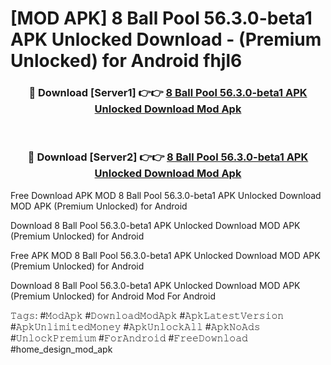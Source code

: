 # [MOD APK] 8 Ball Pool 56.3.0-beta1 APK Unlocked Download - (Premium Unlocked) for Android fhjl6



<div align="center">
<h3>🔴 Download [Server1] 👉👉 <a href="https://momento.my/?title=8_Ball_Pool_56.3.0-beta1_APK_Unlocked_Download">8 Ball Pool 56.3.0-beta1 APK Unlocked Download Mod Apk</a></h3><br>

<h3>🔴 Download [Server2] 👉👉 <a href="https://momento.my/?title=8_Ball_Pool_56.3.0-beta1_APK_Unlocked_Download">8 Ball Pool 56.3.0-beta1 APK Unlocked Download Mod Apk</a></h3>
</div>



Free Download APK MOD 8 Ball Pool 56.3.0-beta1 APK Unlocked Download MOD APK (Premium Unlocked) for Android

Download 8 Ball Pool 56.3.0-beta1 APK Unlocked Download MOD APK (Premium Unlocked) for Android

Free APK MOD 8 Ball Pool 56.3.0-beta1 APK Unlocked Download MOD APK (Premium Unlocked) for Android

Download 8 Ball Pool 56.3.0-beta1 APK Unlocked Download MOD APK (Premium Unlocked) for Android Mod For Android

𝚃𝚊𝚐𝚜: #𝙼𝚘𝚍𝙰𝚙𝚔 #𝙳𝚘𝚠𝚗𝚕𝚘𝚊𝚍𝙼𝚘𝚍𝙰𝚙𝚔 #𝙰𝚙𝚔𝙻𝚊𝚝𝚎𝚜𝚝𝚅𝚎𝚛𝚜𝚒𝚘𝚗 #𝙰𝚙𝚔𝚄𝚗𝚕𝚒𝚖𝚒𝚝𝚎𝚍𝙼𝚘𝚗𝚎𝚢 #𝙰𝚙𝚔𝚄𝚗𝚕𝚘𝚌𝚔𝙰𝚕𝚕 #𝙰𝚙𝚔𝙽𝚘𝙰𝚍𝚜 #𝚄𝚗𝚕𝚘𝚌𝚔𝙿𝚛𝚎𝚖𝚒𝚞𝚖 #𝙵𝚘𝚛𝙰𝚗𝚍𝚛𝚘𝚒𝚍 #𝙵𝚛𝚎𝚎𝙳𝚘𝚠𝚗𝚕𝚘𝚊𝚍 #home_design_mod_apk
